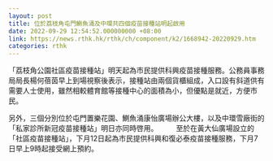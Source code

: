 ```yaml
---
layout: post
title: 位於荔枝角屯門鰂魚涌及中環共四個疫苗接種站明起啟用
date: 2022-09-29 12:54:52.000000000 +08:00
link: https://news.rthk.hk/rthk/ch/component/k2/1668942-20220929.htm
categories: rthk
---
```


「荔枝角公園社區疫苗接種站」明天起為市民提供科興疫苗接種服務。公務員事務局局長楊何蓓茵早上到場視察後表示，接種站由兩個貨櫃組成，入口設有斜道供有需要人士使用，雖然相較體育館等接種中心的面積為小，但優點是就近，方便市民。

另外，三個分別位於屯門置樂花園、鰂魚涌康怡廣場辦公大樓，以及中環雪廠街的「私家診所新冠疫苗接種站」明日亦同時啓用。
　　 
至於在黃大仙廣場設立的「社區疫苗接種站」，下月12日起為市民提供科興和復必泰疫苗接種服務，下月7日早上9時起接受網上預約。
